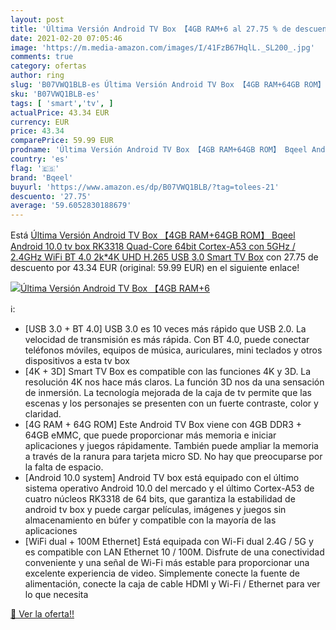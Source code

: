 ```yaml
---
layout: post
title: 'Última Versión Android TV Box 【4GB RAM+6 al 27.75 % de descuento'
date: 2021-02-20 07:05:46
image: 'https://m.media-amazon.com/images/I/41FzB67HqlL._SL200_.jpg'
comments: true
category: ofertas
author: ring
slug: 'B07VWQ1BLB-es Última Versión Android TV Box 【4GB RAM+64GB ROM】 Bqeel...'
sku: 'B07VWQ1BLB-es'
tags: [ 'smart','tv', ]
actualPrice: 43.34 EUR
currency: EUR
price: 43.34
comparePrice: 59.99 EUR
prodname: 'Última Versión Android TV Box 【4GB RAM+64GB ROM】 Bqeel Android 10.0 tv box RK3318 Quad-Core 64bit Cortex-A53 con 5GHz / 2.4GHz WiFi  BT 4.0 2k*4K UHD H.265  USB 3.0 Smart TV Box'
country: 'es'
flag: '🇪🇸'
brand: 'Bqeel'
buyurl: 'https://www.amazon.es/dp/B07VWQ1BLB/?tag=tolees-21'
descuento: '27.75'
average: '59.6052830188679'
---
```


Está [Última Versión Android TV Box 【4GB RAM+64GB ROM】 Bqeel Android 10.0 tv box RK3318 Quad-Core 64bit Cortex-A53 con 5GHz / 2.4GHz WiFi  BT 4.0 2k*4K UHD H.265  USB 3.0 Smart TV Box](https://www.amazon.es/dp/B07VWQ1BLB/?tag=tolees-21) con 27.75 de descuento por 43.34 EUR (original: 59.99 EUR) en el siguiente enlace!

[![Última Versión Android TV Box 【4GB RAM+6](https://m.media-amazon.com/images/I/41FzB67HqlL._SL200_.jpg)](https://www.amazon.es/dp/B07VWQ1BLB/?tag=tolees-21)

ℹ️:

- [USB 3.0 + BT 4.0] USB 3.0 es 10 veces más rápido que USB 2.0. La velocidad de transmisión es más rápida. Con BT 4.0, puede conectar teléfonos móviles, equipos de música, auriculares, mini teclados y otros dispositivos a esta tv box
- [4K + 3D] Smart TV Box es compatible con las funciones 4K y 3D. La resolución 4K nos hace más claros. La función 3D nos da una sensación de inmersión. La tecnología mejorada de la caja de tv permite que las escenas y los personajes se presenten con un fuerte contraste, color y claridad.
- [4G RAM + 64G ROM] Este Android TV Box viene con 4GB DDR3 + 64GB eMMC, que puede proporcionar más memoria e iniciar aplicaciones y juegos rápidamente. También puede ampliar la memoria a través de la ranura para tarjeta micro SD. No hay que preocuparse por la falta de espacio.
- [Android 10.0 system] Android TV box está equipado con el último sistema operativo Android 10.0 del mercado y el último Cortex-A53 de cuatro núcleos RK3318 de 64 bits, que garantiza la estabilidad de android tv box y puede cargar películas, imágenes y juegos sin almacenamiento en búfer y compatible con la mayoría de las aplicaciones
- [WiFi dual + 100M Ethernet] Está equipada con Wi-Fi dual 2.4G / 5G y es compatible con LAN Ethernet 10 / 100M. Disfrute de una conectividad conveniente y una señal de Wi-Fi más estable para proporcionar una excelente experiencia de video. Simplemente conecte la fuente de alimentación, conecte la caja de cable HDMI y Wi-Fi / Ethernet para ver lo que necesita

[🛒 Ver la oferta!!](https://www.amazon.es/dp/B07VWQ1BLB/?tag=tolees-21)
